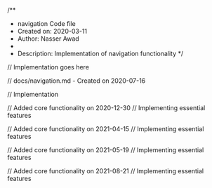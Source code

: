 /**
 * navigation Code file
 * Created on: 2020-03-11
 * Author: Nasser Awad
 *
 * Description: Implementation of navigation functionality
 */
 
// Implementation goes here

// docs/navigation.md - Created on 2020-07-16

// Implementation

// Added core functionality on 2020-12-30
// Implementing essential features

// Added core functionality on 2021-04-15
// Implementing essential features

// Added core functionality on 2021-05-19
// Implementing essential features

// Added core functionality on 2021-08-21
// Implementing essential features
